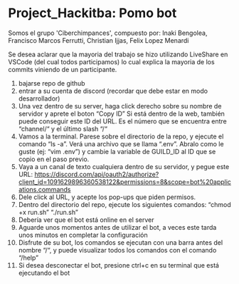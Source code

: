 # Project_Hackitba: Pomo bot
Somos el grupo 'Ciberchimpances', compuesto por: Inaki Bengolea, Francisco Marcos Ferrutti, Christian Ijjas, Felix Lopez Menardi

Se desea aclarar que la mayoria del trabajo se hizo utilizando LiveShare en VSCode (del cual todos participamos) lo cual explica la mayoria de los commits viniendo de un participante.

1. bajarse repo de github
2. entrar a su cuenta de discord (recordar que debe estar en modo desarrollador)
3. Una vez dentro de su server, haga click derecho sobre su nombre de servidor y aprete el boton “Copy ID”
	Si está dentro de la web, también puede conseguir este ID del URL. Es el número que se encuentra entre “channel/“ y el último slash “/“
4.  Vamos a la terminal. Parese sobre el directorio de la repo, y ejecute el comando “ls -a”. Verá una archivo que se llama “.env”. Abralo como le guste (ej: “vim .env”) y cambie la variable de GUILD_ID al ID que se copio en el paso previo.
5. Vaya a un canal de texto cualquiera dentro de su servidor, y pegue este URL: https://discord.com/api/oauth2/authorize?client_id=1091629896360538122&permissions=8&scope=bot%20applications.commands
6. Dele click al URL, y acepte los pop-ups que piden permisos.
7. Dentro del directorio del repo, ejecute los siguientes comandos:
	“chmod +x run.sh”
	“./run.sh”
8. Debería ver que el bot está online en el server 
9. Aguarde unos momentos antes de utilizar el bot, a veces este tarda unos minutos en completar la configuración
10. Disfrute de su bot, los comandos se ejecutan con una barra antes del nombre “/“, y puede visualizar todos los comandos con el comando “/help”
11. Si desea desconectar el bot, presione ctrl+c en su terminal que está ejecutando el bot
